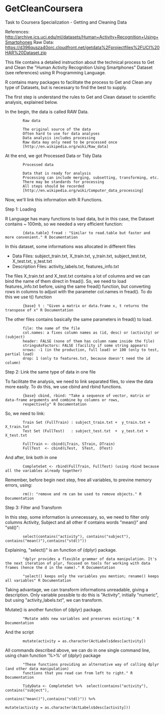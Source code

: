 # GetCleanCoursera
Task to Coursera Specialization - Getting and Cleaning Data

References: http://archive.ics.uci.edu/ml/datasets/Human+Activity+Recognition+Using+Smartphones 
Raw Data: https://d396qusza40orc.cloudfront.net/getdata%2Fprojectfiles%2FUCI%20HAR%20Dataset.zip 

This file contains a detailed instruction about the technical process to Get and Clean the "Human Activity Recognition Using Smartphones" Dataset (see references) using R Programming Language.

R contains many packages to facilitate the process to Get and Clean any type of Datasets, but is necessary to find the best to supply.

The first step is understand the rules to Get and Clean dataset to scientific analysis, explained below.

In the begin, the data is called RAW Data.

            Raw data
            
            The original source of the data
            Often hard to use for data analyses
            Data analysis includes processing
            Raw data may only need to be processed once
            [http://en.wikipedia.org/wiki/Raw_data]

At the end, we got Processed Data or Tidy Data
            
            Processed data
            
            Data that is ready for analysis
            Processing can include merging, subsetting, transforming, etc.
            There may be standards for processing
            All steps should be recorded
            [http://en.wikipedia.org/wiki/Computer_data_processing]

Now, we'll link this information with R Functions.

Step 1: Loading

R Language has many functions to load data, but in this case, the Dataset contains ~ 100mb, so we needed a very efficient function:
            
            {data.table} fread : "Similar to read.table but faster and more convenient." R Documentation

In this dataset, some informations was allocated in different files

- Data Files: subject_train.txt, X_train.txt, y_train.txt, subject_test.txt, X_test.txt, y_test.txt
- Description Files: activity_labels.txt, features_info.txt  

The files X_train.txt and X_test.txt contains a lot of columns and we can bind the name of them direct in fread(). So, we need to load features_info.txt before, using the same fread() function, but converting rows in columns to adjust with the parameter col.names in fread(). To do this we use t() function

            {base} t : "Given a matrix or data.frame x, t returns the transpose of x" R Documentation

The other files contains basically the same parameters in fread() to load.

            file: the name of the file
            col.names: a fixes column names as (id, desc) or (activity) or (subject)
            header: FALSE (none of them has column name inside the file)
            stringsAsFactors: FALSE (facility if some string appears)
            nrows: -1 (in the production, full load) or 100 (only to test, partial load)
            drop: 1 (only to features.txt, because doesn't need the id column)
            
Step 2: Link the same type of data in one file

To facilitate the analysis, we need to link separated files, to view the data more easily. To do this, we use cbind and rbind functions.

            {base} cbind, rbind: "Take a sequence of vector, matrix or data-frame arguments and combine by columns or rows,
            respectively" R Documentation

So, we need to link:

            Train Set (FullTrain) : subject_train.txt +  y_train.txt + X_train.txt
            Test Set (FullTest)   : subject_test.txt  +  y_test.txt +  X_test.txt             

            FullTrain <- cbind(LTrain, STrain, DTrain)
            FullTest  <- cbind(LTest,  STest,  DTest)

And after, link both in one

            CompleteSet <- rbind(FullTrain, FullTest) (using rbind because all the variables already together)

Remember, before begin next step, free all variables, to previne memory errors, using:

            rm(): "remove and rm can be used to remove objects." R Documentation
            
Step 3: Filter and Transform

In this step, some information is unnecessary, so, we need to filter only columns Activity, Subject and all other if contains words "mean()" and "std()":

            select(contains("activity"), contains("subject"), contains("mean()"),contains("std()"))
            
Explaining, "select()" is an function of {dplyr} package.
            
            "dplyr provides a flexible grammar of data manipulation. It's the next iteration of plyr, focused on tools for working with data frames (hence the d in the name)." R Documentation
            
            "select() keeps only the variables you mention; rename() keeps all variables" R Documentation
            
Taking advantage, we can transform informations unreadable, giving a description. Only variable possible to do this is "Activity", initially "numeric", but using "activity_labels.txt", we can transform.

Mutate() is another function of {dplyr} package.

            "Mutate adds new variables and preserves existing;" R Documentation
            
And the script

            mutate(activity = as.character(ActLabels$desc[activity])

All commands described above, we can do in one single command line, using chain function '%>%' of {dplyr} package

            "These functions providing an alternative way of calling dplyr (and other data manipulation) 
            functions that you read can from left to right." R Documentation
            
            TidyData <- CompleteSet %>%  select(contains("activity"), contains("subject"), 
                                                contains("mean()"),contains("std()")) %>%
                                                            mutate(activity = as.character(ActLabels$desc[activity]))

            
